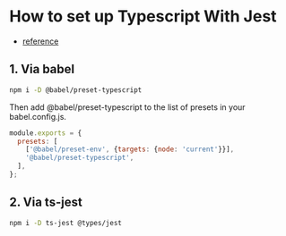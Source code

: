 # How to set up Typescript With Jest

- [reference](https://jestjs.io/docs/getting-started)

## 1. Via babel
```bash
npm i -D @babel/preset-typescript
```

Then add @babel/preset-typescript to the list of presets in your babel.config.js.

```javascript
module.exports = {
  presets: [
    ['@babel/preset-env', {targets: {node: 'current'}}],
    '@babel/preset-typescript',
  ],
};
```

## 2. Via ts-jest
```bash
npm i -D ts-jest @types/jest
```